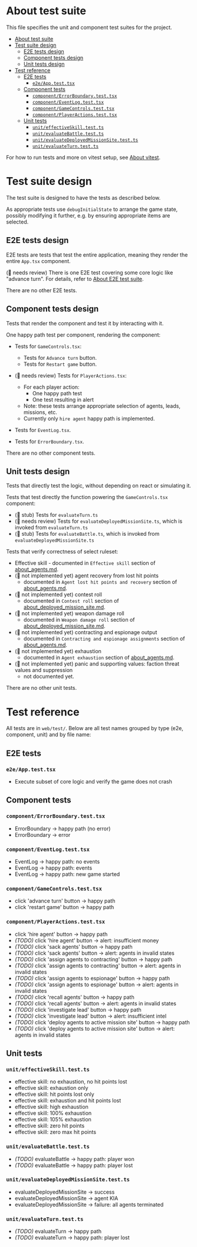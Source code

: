 # About test suite

This file specifies the unit and component test suites for the project.

- [About test suite](#about-test-suite)
- [Test suite design](#test-suite-design)
  - [E2E tests design](#e2e-tests-design)
  - [Component tests design](#component-tests-design)
  - [Unit tests design](#unit-tests-design)
- [Test reference](#test-reference)
  - [E2E tests](#e2e-tests)
    - [`e2e/App.test.tsx`](#e2eapptesttsx)
  - [Component tests](#component-tests)
    - [`component/ErrorBoundary.test.tsx`](#componenterrorboundarytesttsx)
    - [`component/EventLog.test.tsx`](#componenteventlogtesttsx)
    - [`component/GameControls.test.tsx`](#componentgamecontrolstesttsx)
    - [`component/PlayerActions.test.tsx`](#componentplayeractionstesttsx)
  - [Unit tests](#unit-tests)
    - [`unit/effectiveSkill.test.ts`](#uniteffectiveskilltestts)
    - [`unit/evaluateBattle.test.ts`](#unitevaluatebattletestts)
    - [`unit/evaluateDeployedMissionSite.test.ts`](#unitevaluatedeployedmissionsitetestts)
    - [`unit/evaluateTurn.test.ts`](#unitevaluateturntestts)

For how to run tests and more on vitest setup, see [About vitest](../setup/about_vitest.md).

# Test suite design

The test suite is designed to have the tests as described below.

As appropriate tests use `debugInitialState` to arrange the game state, possibly modifying it further,
e.g. by ensuring appropriate items are selected.

## E2E tests design

E2E tests are tests that test the entire application, meaning they render the entire `App.tsx` component.

(🚧 needs review) There is one E2E test covering some core logic like "advance turn".
For details, refer to [About E2E test suite](./about_e2e_test_suite.md).

There are no other E2E tests.

## Component tests design

Tests that render the component and test it by interacting with it.

One happy path test per component, rendering the component:

- Tests for `GameControls.tsx`:
  - Tests for `Advance turn` button.
  - Tests for `Restart game` button.

- (🚧 needs review) Tests for `PlayerActions.tsx`:
  - For each player action:
    - One happy path test
    - One test resulting in alert
  - Note: these tests arrange appropriate selection of agents, leads, missions, etc.
  - Currently only `hire agent` happy path is implemented.

- Tests for `EventLog.tsx`.

- Tests for `ErrorBoundary.tsx`.

There are no other component tests.

## Unit tests design

Tests that directly test the logic, without depending on react or simulating it.

Tests that test directly the function powering the `GameControls.tsx` component:
- (🚧 stub) Tests for `evaluateTurn.ts`
- (🚧 needs review) Tests for `evaluateDeployedMissionSite.ts`, which is invoked from `evaluateTurn.ts`
- (🚧 stub) Tests for `evaluateBattle.ts`, which is invoked from `evaluateDeployedMissionSite.ts`

Tests that verify correctness of select ruleset:

- Effective skill - documented in `Effective skill` section of [about_agents.md](about_agents.md).
- (🚧 not implemented yet) agent recovery from lost hit points
  - documented in `Agent lost hit points and recovery` section of [about_agents.md](about_agents.md).
- (🚧 not implemented yet) contest roll
  - documented in `Contest roll` section of [about_deployed_mission_site.md](about_deployed_mission_site.md).
- (🚧 not implemented yet) weapon damage roll
  - documented in `Weapon damage roll` section of [about_deployed_mission_site.md](about_deployed_mission_site.md).
- (🚧 not implemented yet) contracting and espionage output
  - documented in `Contracting and espionage assignments` section of [about_agents.md](about_agents.md).
- (🚧 not implemented yet) exhaustion
  - documented in `Agent exhaustion` section of [about_agents.md](about_agents.md).
- (🚧 not implemented yet) panic and supporting values: faction threat values and suppression
  - not documented yet.

There are no other unit tests.

# Test reference

All tests are in `web/test/`. Below are all test names grouped by type (e2e, component, unit) and by file name:

## E2E tests

### `e2e/App.test.tsx`

- Execute subset of core logic and verify the game does not crash

## Component tests

### `component/ErrorBoundary.test.tsx`

- ErrorBoundary -> happy path (no error)
- ErrorBoundary -> error

### `component/EventLog.test.tsx`

- EventLog -> happy path: no events
- EventLog -> happy path: events
- EventLog -> happy path: new game started

### `component/GameControls.test.tsx`

- click 'advance turn' button -> happy path
- click 'restart game' button -> happy path

### `component/PlayerActions.test.tsx`

- click 'hire agent' button -> happy path
- _(TODO)_ click 'hire agent' button -> alert: insufficient money
- _(TODO)_ click 'sack agents' button -> happy path
- _(TODO)_ click 'sack agents' button -> alert: agents in invalid states
- _(TODO)_ click 'assign agents to contracting' button -> happy path
- _(TODO)_ click 'assign agents to contracting' button -> alert: agents in invalid states
- _(TODO)_ click 'assign agents to espionage' button -> happy path
- _(TODO)_ click 'assign agents to espionage' button -> alert: agents in invalid states
- _(TODO)_ click 'recall agents' button -> happy path
- _(TODO)_ click 'recall agents' button -> alert: agents in invalid states
- _(TODO)_ click 'investigate lead' button -> happy path
- _(TODO)_ click 'investigate lead' button -> alert: insufficient intel
- _(TODO)_ click 'deploy agents to active mission site' button -> happy path
- _(TODO)_ click 'deploy agents to active mission site' button -> alert: agents in invalid states

## Unit tests

### `unit/effectiveSkill.test.ts`

- effective skill: no exhaustion, no hit points lost
- effective skill: exhaustion only
- effective skill: hit points lost only
- effective skill: exhaustion and hit points lost
- effective skill: high exhaustion
- effective skill: 100% exhaustion
- effective skill: 105% exhaustion
- effective skill: zero hit points
- effective skill: zero max hit points

### `unit/evaluateBattle.test.ts`

- _(TODO)_ evaluateBattle -> happy path: player won
- _(TODO)_ evaluateBattle -> happy path: player lost

### `unit/evaluateDeployedMissionSite.test.ts`

- evaluateDeployedMissionSite -> success
- evaluateDeployedMissionSite -> agent KIA
- evaluateDeployedMissionSite -> failure: all agents terminated

### `unit/evaluateTurn.test.ts`

- _(TODO)_ evaluateTurn -> happy path
- _(TODO)_ evaluateTurn -> happy path: player lost
